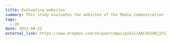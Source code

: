 ```yaml
---
title: Evaluating websites
summary: This study evaluates the websites of the Media Communication (MK) and Human-Computer Systems (MCS) degree programmes at the University of Würzburg from the student's perspective.
tags:
  - UX
date: 2023-08-22
external_link: https://www.dropbox.com/sh/pswrsdgwiigxk2i/AAChD2dBjjh12RTBViOjnQgWa?dl=0
---
```

